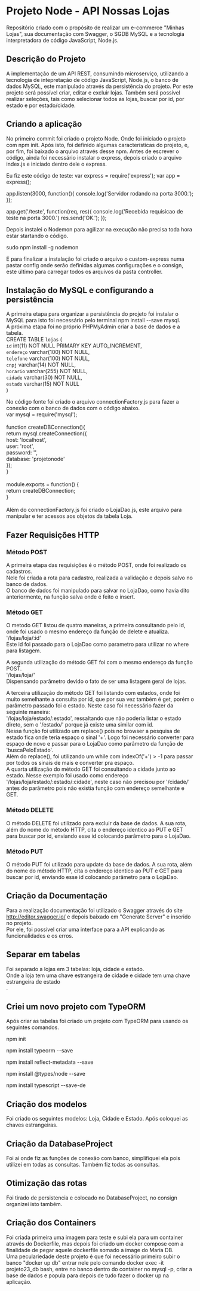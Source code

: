 # Projeto Node - API Nossas Lojas
Repositório criado com o propósito de realizar um e-commerce "Minhas Lojas", sua documentação com Swagger, o SGDB MySQL e a tecnologia interpretadora de código JavaScript, Node.js.

 ## Descrição do Projeto
A implementação de um API REST, consumindo microserviço, utilizando a tecnologia de intepretação de código JavaScript, Node.js, o banco de dados MySQL, este manipulado através da persistência do projeto. 
Por este projeto será possível criar, editar e excluir lojas. Também será possível realizar seleções, tais como selecionar todos as lojas, buscar por id, por estado e por estado/cidade.

 ## Criando a aplicação
No primeiro commit foi criado o projeto Node. Onde foi iniciado o projeto com npm init. Após isto, foi definido algumas características do projeto, e, por fim, foi baixado o arquivo através desse npm.
Antes de escrever o código, ainda foi necessário instalar o express, depois criado o arquivo index.js e iniciado dentro dele o express.

 Eu fiz este código de teste:
var express = require('express');
var app = express();

 app.listen(3000, function(){
  console.log('Servidor rodando na porta 3000.');
});

 app.get('/teste', function(req, res){
  console.log('Recebida requisicao de teste na porta 3000.')
  res.send('OK.');
});

 Depois instalei o Nodemon para agilizar na execução não precisa toda hora estar startando o código. 

  sudo npm install -g nodemon

 E para finalizar a instalação foi criado o arquivo o custom-express numa pastar config onde serão definidas algumas configurações e o consign, este último para carregar todos os arquivos da pasta controller.


 ## Instalação do MySQL e configurando a persistência
A primeira etapa para organizar a persistência do projeto foi instalar o MySQL para isto foi necessário pelo terminal npm install --save mysql.
<br>
A próxima etapa foi no próprio PHPMyAdmin criar a base de dados e a tabela.  <br>
CREATE TABLE `lojas` (  <br>
  `id` int(11) NOT NULL PRIMARY KEY AUTO_INCREMENT,   <br>
  `endereço` varchar(100) NOT NULL,       <br>
  `telefone` varchar(100) NOT NULL,         <br>
  `cnpj` varchar(14) NOT NULL,             <br>
  `horario` varchar(255) NOT NULL,        <br>
  `cidade` varchar(30) NOT NULL,         <br>
  `estado` varchar(15) NOT NULL         <br>
) 


 No código fonte foi criado o arquivo connectionFactory.js para fazer a conexão com o banco de dados com o código abaixo.   <br>
var mysql  = require('mysql');             <br>
<br>
  function createDBConnection(){              <br>
    return mysql.createConnection({            <br>
      host: 'localhost',          <br>
      user: 'root',            <br>
      password: '',            <br>
      database: 'projetonode'          <br>
    });            <br>
  }           <br>
<br>
  module.exports = function() {          <br>
    return createDBConnection;         <br>
  }                 <br>
<br>
Além do connectionFactory.js foi criado o LojaDao.js, este arquivo para manipular e ter acessos aos objetos da tabela Loja.       <br>


 ## Fazer Requisições HTTP


 ### Método POST
A primeira etapa das requísições é o método POST, onde foi realizado os cadastros. <br>
Nele foi criada a rota para cadastro, realizada a validação e depois salvo no banco de dados. <br>
O banco de dados foi manipulado para salvar no LojaDao, como havia dito anteriormente, na função salva onde é feito o insert.

 ### Método GET
O metodo GET listou de quatro maneiras, a primeira consultando pelo id, onde foi usado o mesmo endereço da função de delete e atualiza. <br>
'/lojas/loja/:id' <br>
Este id foi passado para o LojaDao como parametro para utilizar no where para listagem. <br>

 A segunda utilização do método GET foi com o mesmo endereço da função POST. <br>
 '/lojas/loja/' <br>
 Dispensando parâmetro devido o fato de ser uma listagem geral de lojas.

 A terceira utilização do método GET foi listando com estados, onde foi muito semelhante a consulta por id, que por sua vez também é get, porém o parâmetro passado foi o estado.
Neste caso foi necessário fazer da seguinte maneira: <br>
 '/lojas/loja/estado/:estado', ressaltando que não poderia listar o estado direto, sem o '/estado/' porque já existe uma similar com id. <br>
Nessa função foi utilizado um replace() pois no browser a pesquisa de estado fica onde teria espaço o sinal '+'. Logo foi necessário converter para espaço de novo e passar para o LojaDao como parâmetro da função de 'buscaPeloEstado'. <br>
Além do replace(), foi utilizando um while com indexOf('+') > -1 para passar por todos os sinais de mais e converter pra espaço. <br>
A quarta utilização do método GET foi consultando a cidade junto ao estado. Nesse exemplo foi usado como endereço '/lojas/loja/estado/:estado/:cidade', neste caso não precisou por '/cidade/' antes do parâmetro pois não existia função com endereço semelhante e GET.


  ### Método DELETE
 O método DELETE foi utilizado para excluir da base de dados. A sua rota, além do nome do método HTTP, cita o endereço identico ao PUT e GET para buscar por id, enviando esse id colocando parâmetro para o LojaDao.

  ### Método PUT
 O método PUT foi utilizado para update da base de dados. A sua rota, além do nome do método HTTP, cita o endereço identico ao PUT e GET para buscar por id, enviando esse id colocando parâmetro para o LojaDao.


  ## Criação da Documentação
 Para a realização documentação foi utilizado o Swagger através do site http://editor.swagger.io/ e depois baixado em "Generate Server" e inserido no projeto. <br>
 Por ele, foi possível criar uma interface para a API explicando as funcionalidades e os erros.





  ## Separar em tabelas
Foi separado a lojas em 3 tabelas: loja, cidade e estado. <br>
Onde a loja tem uma chave estrangeira de cidade e cidade tem uma chave estrangeira de estado <br>.


  ## Criei um novo projeto com TypeORM
Após criar as tabelas foi criado um projeto com TypeORM para usando os seguintes comandos. <br>

 npm init <br>

 npm install typeorm --save <br>

 npm install reflect-metadata --save

 npm install @types/node --save

 npm install typescript --save-de



  ## Criação dos modelos
Foi criado os seguintes modelos: Loja, Cidade e Estado. Após coloquei as chaves estrangeiras.


  ## Criação da DatabaseProject
Foi ai onde fiz as funções de conexão com banco, simplifiquei ela pois utilizei em todas as consultas. Também fiz todas as consultas.

 ## Otimização das rotas
Foi tirado de persistencia e colocado no DatabaseProject, no consign organizei isto também.


## Criação dos Containers 
Foi criada primeira uma imagem para teste e subi ela para um container através do Dockerfile, mas depois foi criado um docker compose com a finalidade de pegar aquele dockerfile somado a image do Maria DB. <br>
Uma peculariedade deste projeto é que foi necessário primeiro subir o banco "docker up db" entrar nele pelo comando docker exec -it projeto23_db bash, entre no banco dentro do container no mysql -p, criar a base de dados e popula para depois de tudo fazer o docker up na aplicação.
<br>
